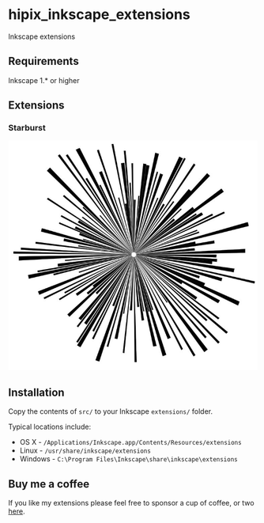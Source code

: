 # hipix_inkscape_extensions
Inkscape extensions
## Requirements
Inkscape 1.* or higher

## Extensions
### Starburst
![](https://github.com/curiousmaster/hipix_inkscape_extensions/blob/main/images/starburst.jpg?raw=true|width=100)

## Installation

Copy the contents of `src/` to your Inkscape `extensions/` folder.

Typical locations include:

* OS X - `/Applications/Inkscape.app/Contents/Resources/extensions`
* Linux - `/usr/share/inkscape/extensions`
* Windows - `C:\Program Files\Inkscape\share\inkscape\extensions`

## Buy me a coffee
If you like my extensions please feel free to sponsor a cup of coffee, or two <a href=https://buymeacoffee.com/curiousmaster>here</a>.                

